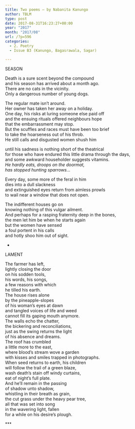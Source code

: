 ```yaml
---
title: Two poems – by Nabanita Kanungo
author: TBLM
type: post
date: 2017-08-31T16:23:27+00:00
year: "2017"
month: "2017/08"
url: /?p=596
categories:
  - 2. Poetry
  - Issue B3 (Kanungo, Bagasrawala, Sagar)

---
```

SEASON

Death is a sure scent beyond the compound  
and his season has arrived about a month ago.  
There are no cats in the vicinity.  
Only a dangerous number of young dogs.

The regular mate isn’t around.  
Her owner has taken her away on a holiday.  
One day, his risks at luring someone else paid off  
and the ensuing rituals offered neighbours hope  
that the embarrassment may stop.  
But the scuffles and races must have been too brief  
to take the hoarseness out of his throb.  
He still calls and disgusted women shush him

until his sadness is nothing short of the theatrical  
for those who have endured this little drama through the days,  
and some awkward householder suggests vitamins.  
_He hardly eats, droops on the doormat,  
has stopped hunting sparrows…_

Every day, some more of the feral in him  
dies into a dull slackness  
and extinguished eyes return from aimless prowls  
to wail near a window that does not open.

The indifferent houses go on  
knowing nothing of this vulgar ailment.  
And perhaps for a rasping fraternity deep in the bones,  
the men let him be when he starts again  
but the women have sensed  
a foul portent in his calls  
and hotly shoo him out of sight.

*

LAMENT

The farmer has left,  
lightly closing the door  
on his sodden tools,  
his words, his songs,  
a few reasons with which  
he tilled his earth.  
The house rises alone  
by the pineapple-slopes  
of his woman’s eyes at dawn  
and tangled voices of life and weed  
cannot fill its gaping mouth anymore.  
The walls echo the chatter,  
the bickering and reconciliations,  
just as the swing returns the light  
of his absence and dreams.  
The roof has crumbled  
a little more to the east,  
where blood’s stream wove a garden  
with kisses and smiles trapped in photographs.  
When seed returns to earth, his children  
will follow the trail of a green blaze,  
wash death’s stain off windy curtains,  
eat of night’s full plate.  
And he’ll remain in the passing  
of shadow unto shadow,  
whistling in their breath as grain,  
the cut grass under the heavy pear tree,  
all that was set into song  
in the wavering light, fallen  
for a while on his desire’s plough.

\***